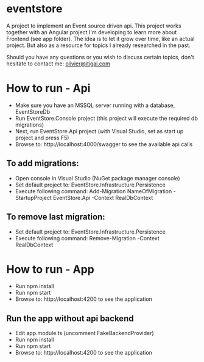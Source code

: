 # eventstore
A project to implement an Event source driven api. This project works together with an Angular project I'm developing to learn more about Frontend (see app folder).
The idea is to let it grow over time, like an actual project. But also as a resource for topics I already researched in the past.

Should you have any questions or you wish to discuss certain topics, don't hesitate to contact me: olivier@itigai.com

# How to run - Api
+ Make sure you have an MSSQL server running with a database, EventStoreDb
+ Run EventStore.Console project (this project will execute the required db migrations)
+ Next, run EventStore.Api project (with Visual Studio, set as start up project and press F5)
+ Browse to: http://localhost:4000/swagger to see the available api calls

## To add migrations:
+ Open console in Visual Studio (NuGet package manager console)
+ Set default project to: EventStore.Infrastructure.Persistence
+ Execute following command: Add-Migration NameOfMigration -StartupProject EventStore.Api -Context RealDbContext

## To remove last migration:
+ Set default project to: EventStore.Infrastructure.Persistence
+ Execute following command: Remove-Migration -Context RealDbContext

# How to run - App
+ Run npm install
+ Run npm start
+ Browse to: http://localhost:4200 to see the application

## Run the app without api backend
+ Edit app.module.ts (uncomment FakeBackendProvider)
+ Run npm install
+ Run npm start
+ Browse to: http://localhost:4200 to see the application
